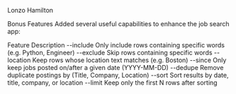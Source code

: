 Lonzo Hamilton

Bonus Features
Added several useful capabilities to enhance the job search app:

Feature	Description
--include	Only include rows containing specific words (e.g. Python, Engineer)
--exclude	Skip rows containing specific words
--location	Keep rows whose location text matches (e.g. Boston)
--since	  Only keep jobs posted on/after a given date (YYYY-MM-DD)
--dedupe	Remove duplicate postings by (Title, Company, Location)
--sort	Sort results by date, title, company, or location
--limit	Keep only the first N rows after sorting

